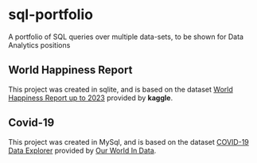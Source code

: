 # sql-portfolio

A portfolio of SQL queries over multiple data-sets, to be shown for Data Analytics positions

## World Happiness Report

This project was created in sqlite, and is based on the dataset [World Happiness Report up to 2023](https://www.kaggle.com/datasets/sazidthe1/global-happiness-scores-and-factors) provided by **kaggle**.

## Covid-19

This project was created in MySql, and is based on the dataset [COVID-19 Data Explorer](https://ourworldindata.org/the-coronavirus-pandemic-data-explorer) provided by [Our World In Data](https://ourworldindata.org/).
